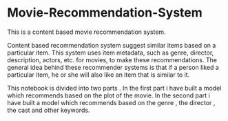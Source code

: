 # Movie-Recommendation-System
This is a content based movie recommendation system.

Content based recommendation system suggest similar items based on a particular item. This system uses item metadata, such as genre, director, description, actors, etc. for movies, to make these recommendations. The general idea behind these recommender systems is that if a person liked a particular item, he or she will also like an item that is similar to it.

This notebook is divided into two parts . In the first part i have built a model which recommends based on the plot of the movie. In the second part i have built a model which recommends based on the genre , the director , the cast and other keywords.
